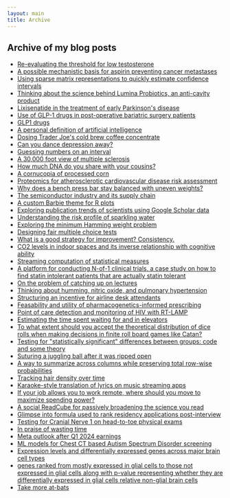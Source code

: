 ```yaml
---
layout: main
title: Archive
---
```


<h2>Archive of my blog posts</h2>

<ul class="archive-list">
    <li><a href="{% link posts_code/arun2025-low-testosterone-paper.pdf %}">Re-evaluating the threshold for low testosterone</a></li>
    <li><a href="{% link posts/aspirin-cancer-mets.md %}">A possible mechanistic basis for aspirin preventing cancer metastases</a></li>
    <li><a href="{% link posts/efficient-bootstrapping.md %}">Using sparse matrix representations to quickly estimate confidence intervals</a></li>
    <li><a href="{% link posts/lumina-probiotics.md %}">Thinking about the science behind Lumina Probiotics, an anti-cavity product</a></li>
    <li><a href="{% link posts/lixisenatide-early-pd.md %}">Lixisenatide in the treatment of early Parkinson's disease</a></li>
    <li><a href="{% link posts/glp1-post-mbs.md %}">Use of GLP-1 drugs in post-operative bariatric surgery patients</a></li>
    <li><a href="{% link posts/glp1-drugs.md %}">GLP1 drugs</a></li>
    <li><a href="{% link posts/defining-AI.md %}">A personal definition of artificial intelligence</a></li>
    <li><a href="{% link posts/measuring-tj-coffee.md %}">Dosing Trader Joe's cold brew coffee concentrate</a></li>
    <li><a href="{% link posts/treating-depression.md %}">Can you dance depression away?</a></li>
    <li><a href="{% link posts/interval-number-choices.md %}">Guessing numbers on an interval</a></li>
    <li><a href="{% link posts/MS.md %}">A 30,000 foot view of multiple sclerosis</a></li>
    <li><a href="{% link posts/relatedness-amongst-cousins.md %}">How much DNA do you share with your cousins?</a></li>
    <li><a href="{% link posts/processed-corn.md %}">A cornucopia of processed corn</a></li>
    <li><a href="{% link posts/ascvd-proteomics.md %}">Proteomics for atherosclerotic cardiovascular disease risk assessment</a></li>
    <li><a href="{% link posts/balancing-bars.md %}">Why does a bench press bar stay balanced with uneven weights?</a></li>
    <li><a href="{% link posts/chips.md %}">The semiconductor industry and its supply chain</a></li>
    <li><a href="{% link posts/barbie-figures.md %}">A custom Barbie theme for R plots</a></li>
    <li><a href="{% link posts/scholar-trends.md %}">Exploring publication trends of scientists using Google Scholar data</a></li>
    <li><a href="{% link posts/sparkling-water.md %}">Understanding the risk profile of sparkling water</a></li>
    <li><a href="{% link posts/min-sum-pow-two.md %}">Exploring the minimum Hamming weight problem</a></li>
    <li><a href="{% link posts/designing-fair-tests.md %}">Designing fair multiple choice tests</a></li>
    <li><a href="{% link posts/consistent-improvement.md %}">What is a good strategy for improvement? Consistency.</a></li>
    <li><a href="{% link posts/CO2-monitoring.md %}">CO2 levels in indoor spaces and its inverse relationship with cognitive ability</a></li>
    <li><a href="{% link posts/iterative-stat-measures.md %}">Streaming computation of statistical measures</a></li>
    <li><a href="{% link posts/n-of-1-trials.md %}">A platform for conducting N-of-1 clinical trials, a case study on how to find statin intolerant patients that are actually statin tolerant</a></li>
    <li><a href="{% link posts/lecture-catch-up.md %}">On the problem of catching up on lectures</a></li>
    <li><a href="{% link posts/humming-physiological-benefits.md %}">Thinking about humming, nitric oxide, and pulmonary hypertension</a></li>
    <li><a href="{% link posts/desk-attendants-incentives.md %}">Structuring an incentive for airline desk attendants</a></li>
    <li><a href="{% link posts/pharmacogenetics-drug-reactions.md %}">Feasability and utility of pharmacogenetics-informed prescribing</a></li>
    <li><a href="{% link posts/poc-rtlamp.md %}">Point of care detection and monitoring of HIV with RT-LAMP</a></li>
    <li><a href="{% link posts/time-spent-in-elevators.md %}">Estimating the time spent waiting for and in elevators</a></li>
    <li><a href="{% link posts/catan-dice-roll-distributions.md %}">To what extent should you accept the theoretical distribution of dice rolls when making decisions in finite roll board games like Catan?</a></li>
    <li><a href="{% link posts/multiple-correction.md %}">Testing for "statistically significant" differences between groups: code and some theory</a></li>
    <li><a href="{% link posts/repairing-a-juggling-ball.md %}">Suturing a juggling ball after it was ripped open</a></li>
    <li><a href="{% link posts/column-wise-means.md %}">A way to summarize across columns while preserving total row-wise probabilities</a></li>
    <li><a href="{% link posts/tracking-hair.md %}">Tracking hair density over time</a></li>
    <li><a href="{% link posts/synced-translation-of-music.md %}">Karaoke-style translation of lyrics on music streaming apps</a></li>
    <li><a href="{% link shiny/income_ranker.html %}">If your job allows you to work remote, where should you move to maximize spending power?</a></li>
    <li><a href="{% link posts/paper-sharing-platform.md %}">A social ReadCube for passively broadening the science you read</a></li>
    <li><a href="{% link posts/im-ranking-scheme-yale.md %}">Glimpse into formula used to rank residency applications post-interview</a></li>
    <li><a href="{% link posts/olfactory-cn-pe-test.md %}">Testing for Cranial Nerve 1 on head-to-toe physical exams</a></li>
    <li><a href="{% link posts/phones.md %}">In praise of wasting time</a></li>
    <li><a href="{% link posts/meta.md %}">Meta outlook after Q1 2024 earnings</a></li>
    <li><a href="{% link posts/asd-pred-by-chestCT.md %}">ML models for Chest CT based Autism Spectrum Disorder screening</a></li>
    <li><a href="{% link posts/frailty-laminome-allen-analyses.md %}">Expression levels and differentially expressed genes across major brain cell types</a></li>
    <li><a href="{% link posts/frailty-laminome-mice-brain-allen-glial-contributions.md %}">genes ranked from mostly expressed in glial cells to those not expressed in glial cells along with p-value representing whether they are differentially expressed in glial cells relative non-glial brain cells</a></li>
    <li><a href="{% link posts/take-more-at-bats.md %}">Take more at-bats</a></li>
</ul>
